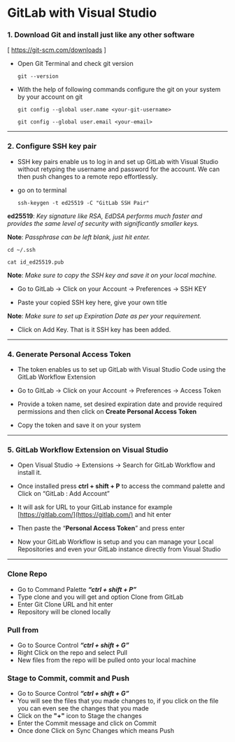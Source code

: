 # GitLab with Visual Studio


### 1. Download Git and install just like any other software
[ https://git-scm.com/downloads ]

- Open Git Terminal and check git version

  `git --version`

- With the help of following commands configure the git on your system by your account on git

  `git config --global user.name <your-git-username>`
 
  `git config --global user.email <your-email>`

_________________________________
### 2. Configure SSH key pair

- SSH key pairs enable us to log in and set up GitLab with Visual Studio without retyping the username and password for the account. We can then push changes to a remote repo effortlessly.

- go on to terminal

  `ssh-keygen -t ed25519 -C "GitLab SSH Pair"`

**ed25519**: *Key signature like RSA, EdDSA performs much faster and provides the same level of security with significantly smaller keys.*

**Note**: *Passphrase can be left blank, just hit enter.*

`cd ~/.ssh`

`cat id_ed25519.pub`

**Note**: *Make sure to copy the SSH key and save it on your local machine.*

- Go to GitLab -> Click on your Account -> Preferences -> SSH KEY

- Paste your copied SSH key here, give your own title

**Note**: *Make sure to set up Expiration Date as per your requirement.*

- Click on Add Key. That is it SSH key has been added.

_________________________________
### 4. Generate Personal Access Token

- The token enables us to set up GitLab with Visual Studio Code using the GitLab Workflow Extension

- Go to GitLab -> Click on your Account -> Preferences -> Access Token

- Provide a token name, set desired expiration date and provide required permissions and then click on **Create Personal Access Token**

- Copy the token and save it on your system

_________________________________
### 5. GitLab Workflow Extension on Visual Studio

- Open Visual Studio -> Extensions -> Search for GitLab Workflow and install it.

- Once installed press **ctrl + shift + P** to access the command palette and Click on “GitLab : Add Account”

- It will ask for URL to your GitLab instance for example [https://gitlab.com/](https://gitlab.com/) and hit enter

- Then paste the “**Personal Access Token**” and press enter

- Now your GitLab Workflow is setup and you can manage your Local Repositories and even your GitLab instance directly from Visual Studio

___________________________________________________________________

### Clone Repo

- Go to Command Palette ***“ctrl + shift + P”***
- Type clone and you will get and option Clone from GitLab
- Enter Git Clone URL and hit enter
- Repository will be cloned locally

### Pull from

- Go to Source Control ***“ctrl + shift + G”***
- Right Click on the repo and select Pull
- New files from the repo will be pulled onto your local machine

### Stage to Commit, commit and Push

- Go to Source Control ***“ctrl + shift + G”***
- You will see the files that you made changes to, if you click on the file you can even see the changes that you made
- Click on the **"+"** icon to Stage the changes
- Enter the Commit message and click on Commit
- Once done Click on Sync Changes which means Push
